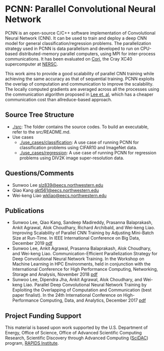 # PCNN: Parallel Convolutional Neural Network
PCNN is an open-source C/C++ software implementation of Convolutional Neural Network (CNN).
It can be used to train and deploy a deep CNN model for general classification/regression problems.
The parallelization strategy used in PCNN is data parallelism and developed to run on
CPU-based distributed-memory parallel computers, using MPI for inter-process communications.
It has been evaluated on [Cori](https://www.nersc.gov/systems/cori/), the Cray XC40
supercomputer at [NERSC](https://www.nersc.gov). 

This work aims to provide a good scalability of parallel CNN training while achieving the same accuracy as that of sequential training.
PCNN exploits the overlap of computation and communication to improve the scalability.
The locally computed gradients are averaged across all the processes using the communication algorithm proposed in [Lee et. al](http://cucis.eecs.northwestern.edu/publications/pdf/LAB18.pdf), which has a cheaper communication cost than allreduce-based approach.

## Source Tree Structure
 + [./src](src): The folder contains the source codes.
   To build an executable, refer to the src/README.md.
 + Use cases
   + [./use_cases/classification](use_cases/classification): A use case of running PCNN for classification problems using CIFAR10 and ImageNet data.
   + [./use_cases/regression](use_cases/regression): A use case of running  PCNN for regression problems using DIV2K image super-resolution data.

## Questions/Comments
 + Sunwoo Lee <slz839@eecs.northwestern.edu>
 + Qiao Kang <qkt561@eecs.northwestern.edu>
 + Wei-keng Liao <wkliao@eecs.northwestern.edu>

## Publications
* Sunwoo Lee, Qiao Kang, Sandeep Madireddy, Prasanna Balaprakash, Ankit Agrawal, Alok Choudhary, Richard Archibald, and Wei-keng Liao. Improving Scalability of Parallel CNN Training by Adjusting Mini-Batch Size at Run-Time. In IEEE International Conference on Big Data, December 2019 [pdf](http://cucis.eecs.northwestern.edu/publications/pdf/LKM19.pdf)
* Sunwoo Lee, Ankit Agrawal, Prasanna Balaprakash, Alok Choudhary, and Wei-keng Liao. Communication-Efficient Parallelization Strategy for Deep Convolutional Neural Network Training. In the Workshop on Machine Learning in HPC Environments, held in conjunction with the International Conference for High Performance Computing, Networking, Storage and Analysis, November 2018 [pdf](http://cucis.eecs.northwestern.edu/publications/pdf/LAB18.pdf)
* Sunwoo Lee, Dipendra Jha, Ankit Agrawal, Alok Choudhary, and Wei-keng Liao. Parallel Deep Convolutional Neural Network Training by Exploiting the Overlapping of Computation and Communication (best paper finalist). In the 24th International Conference on High-Performance Computing, Data, and Analytics, December 2017 [pdf](http://cucis.eecs.northwestern.edu/publications/pdf/LJA17.pdf)

## Project Funding Support
This material is based upon work supported by the U.S. Department of Energy,
Office of Science, Office of Advanced Scientific Computing Research, Scientific
Discovery through Advanced Computing ([SciDAC](https://www.scidac.gov)) program,
[RAPIDS Institute](https://rapids.lbl.gov).
